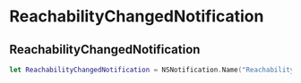 # ReachabilityChangedNotification

## ReachabilityChangedNotification

``` swift
let ReachabilityChangedNotification = NSNotification.Name("ReachabilityChangedNotification")
```
